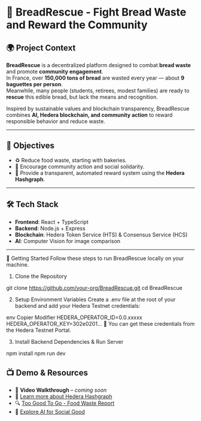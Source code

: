 # 🥖 BreadRescue - Fight Bread Waste and Reward the Community

## 🌍 Project Context

**BreadRescue** is a decentralized platform designed to combat **bread waste** and promote **community engagement**.  
In France, over **150,000 tons of bread** are wasted every year — about **9 baguettes per person**.  
Meanwhile, many people (students, retirees, modest families) are ready to **rescue** this edible bread, but lack the means and recognition.

Inspired by sustainable values and blockchain transparency, BreadRescue combines **AI, Hedera blockchain, and community action** to reward responsible behavior and reduce waste.

---

## 🎯 Objectives

- ♻️ Reduce food waste, starting with bakeries.  
- 🤝 Encourage community action and social solidarity.  
- 🔗 Provide a transparent, automated reward system using the **Hedera Hashgraph**.


---

## 🛠️ Tech Stack

- **Frontend**: React + TypeScript  
- **Backend**: Node.js + Express  
- **Blockchain**: Hedera Token Service (HTS) & Consensus Service (HCS)  
- **AI**: Computer Vision for image comparison  

---

🚀 Getting Started
Follow these steps to run BreadRescue locally on your machine.

1. Clone the Repository
   
git clone https://github.com/your-org/BreadRescue.git
cd BreadRescue

2. Setup Environment Variables
Create a .env file at the root of your backend and add your Hedera Testnet credentials:

env
Copier
Modifier
HEDERA_OPERATOR_ID=0.0.xxxxx
HEDERA_OPERATOR_KEY=302e0201...
🔑 You can get these credentials from the Hedera Testnet Portal.

3. Install Backend Dependencies & Run Server

npm install
npm run dev


## 📺 Demo & Resources

- 🔄 **Video Walkthrough** – *coming soon*  
- 🔗 [Learn more about Hedera Hashgraph](https://hedera.com)  
- 🔍 [Too Good To Go - Food Waste Report](https://toogoodtogo.com)  
- 🧠 [Explore AI for Social Good](https://ai.google/social-good/)
